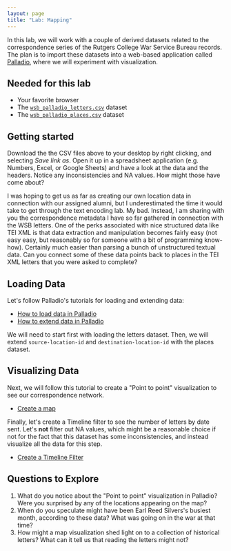 ```yaml
---
layout: page
title: "Lab: Mapping"
---
```


In this lab, we will work with a couple of derived datasets related to the correspondence series of the Rutgers College War Service Bureau records. The plan is to import these datasets into a web-based application called [Palladio](https://hdlab.stanford.edu/palladio/), where we will experiment with visualization.

## Needed for this lab

- Your favorite browser
- The [`wsb_palladio_letters.csv`](https://rutgers.box.com/s/c71qee7r2lbvblmkqsiupct8osogytl8) dataset
- The [`wsb_palladio_places.csv`](https://rutgers.box.com/s/yu9hme5vk5jsrv7xmzm1x9qoz7p7qpsi) dataset

## Getting started

Download the the CSV files above to your desktop by right clicking, and selecting *Save link as*. Open it up in a spreadsheet application (e.g. Numbers, Excel, or Google Sheets) and have a look at the data and the headers. Notice any inconsistencies and NA values. How might those have come about?

I was hoping to get us as far as creating our own location data in connection with our assigned alumni, but I underestimated the time it would take to get through the text encoding lab. My bad. Instead, I am sharing with you the correspondence metadata I have so far gathered in connection with the WSB letters. One of the perks associated with nice structured data like TEI XML is that data extraction and manipulation becomes fairly easy (not easy easy, but reasonably so for someone with a bit of programming know-how). Certainly much easier than parsing a bunch of unstructured textual data. Can you connect some of these data points back to places in the TEI XML letters that you were asked to complete?

## Loading Data

Let's follow Palladio's tutorials for loading and extending data:

- [How to load data in Palladio](https://hdlab.stanford.edu/palladio/tutorials/data/)
- [How to extend data in Palladio](https://hdlab.stanford.edu/palladio/tutorials/extendtable/)

We will need to start first with loading the letters dataset. Then, we will extend `source-location-id` and `destination-location-id` with the places dataset.

## Visualizing Data

Next, we will follow this tutorial to create a "Point to point" visualization to see our correspondence network.

- [Create a map](https://hdlab.stanford.edu/palladio/tutorials/map/)

Finally, let's create a Timeline filter to see the number of letters by date sent. Let's **not** filter out NA values, which might be a reasonable choice if not for the fact that this dataset has some inconsistencies, and instead visualize all the data for this step.

- [Create a Timeline Filter](https://hdlab.stanford.edu/palladio/tutorials/timeline/)

## Questions to Explore

1. What do you notice about the "Point to point" visualization in Palladio? Were you surprised by any of the locations appearing on the map?
2. When do you speculate might have been Earl Reed Silvers's busiest month, according to these data? What was going on in the war at that time?
3. How might a map visualization shed light on to a collection of historical letters? What can it tell us that reading the letters might not?

